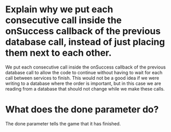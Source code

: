 # Explain why we put each consecutive call inside the onSuccess callback of the previous database call, instead of just placing them next to each other.

We put each consecutive call inside the onSuccess callback of the previous
database call to allow the code to continue without having to wait for each
call between services to finish. This would not be a good idea if we were writing to a database where the order is important, but in this case we are reading from a database that should not change while we make these calls.

# What does the done parameter do?

The done parameter tells the game that it has finished.
